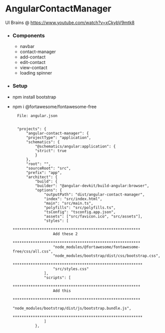 # AngularContactManager

UI Brains @ https://www.youtube.com/watch?v=xCkybV9mtk8

- ### Components

  - navbar
  - contact-manager
  - add-contact
  - edit-contact
  - view-contact
  - loading spinner

- ### Setup

- npm install bootstrap
- npm i @fortawesome/fontawesome-free

        File: angular.json


        "projects": {
            "angular-contact-manager": {
            "projectType": "application",
            "schematics": {
                "@schematics/angular:application": {
                "strict": true
                }
            },
            "root": "",
            "sourceRoot": "src",
            "prefix": "app",
            "architect": {
                "build": {
                "builder": "@angular-devkit/build-angular:browser",
                "options": {
                    "outputPath": "dist/angular-contact-manager",
                    "index": "src/index.html",
                    "main": "src/main.ts",
                    "polyfills": "src/polyfills.ts",
                    "tsConfig": "tsconfig.app.json",
                    "assets": ["src/favicon.ico", "src/assets"],
                    "styles": [
                        *********************************************************
                        Add these 2
                        *********************************************************
                        "node_modules/@fortawesome/fontawesome-free/css/all.css",
                        "node_modules/bootstrap/dist/css/bootstrap.css",
                        **********************************************************
                        "src/styles.css"
                    ],
                    "scripts": [
                        *********************************************************
                        Add this
                        *********************************************************
                        "node_modules/bootstrap/dist/js/bootstrap.bundle.js",
                        **********************************************************
                    ]
                },

